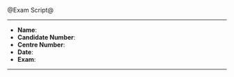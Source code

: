 @Exam Script@

* * *
+ __Name__:
+ __Candidate Number__:
+ __Centre Number__:
+ __Date__:
+ __Exam__:
* * *

